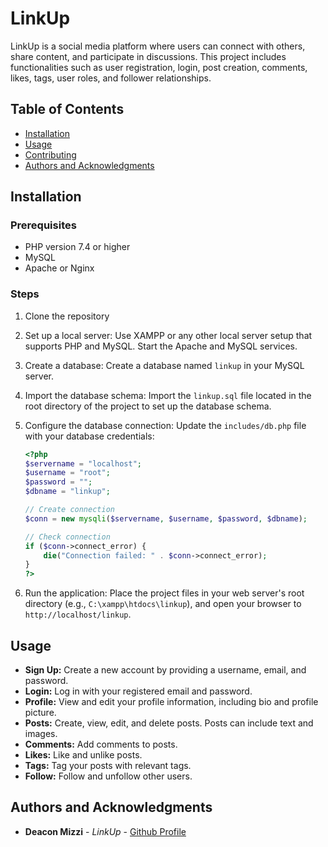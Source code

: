 # LinkUp

LinkUp is a social media platform where users can connect with others, share content, and participate in discussions. This project includes functionalities such as user registration, login, post creation, comments, likes, tags, user roles, and follower relationships.

## Table of Contents

- [Installation](#installation)
- [Usage](#usage)
- [Contributing](#contributing)
- [Authors and Acknowledgments](#authors-and-acknowledgments)

## Installation

### Prerequisites

- PHP version 7.4 or higher
- MySQL
- Apache or Nginx

### Steps

1. Clone the repository
3. Set up a local server:
   Use XAMPP or any other local server setup that supports PHP and MySQL. Start the Apache and MySQL services.

4. Create a database:
   Create a database named `linkup` in your MySQL server.

5. Import the database schema:
   Import the `linkup.sql` file located in the root directory of the project to set up the database schema.

6. Configure the database connection:
   Update the `includes/db.php` file with your database credentials:
    ```php
    <?php
    $servername = "localhost";
    $username = "root";
    $password = "";
    $dbname = "linkup";

    // Create connection
    $conn = new mysqli($servername, $username, $password, $dbname);

    // Check connection
    if ($conn->connect_error) {
        die("Connection failed: " . $conn->connect_error);
    }
    ?>
    ```

7. Run the application:
   Place the project files in your web server's root directory (e.g., `C:\xampp\htdocs\linkup`), and open your browser to `http://localhost/linkup`.

## Usage

- **Sign Up:** Create a new account by providing a username, email, and password.
- **Login:** Log in with your registered email and password.
- **Profile:** View and edit your profile information, including bio and profile picture.
- **Posts:** Create, view, edit, and delete posts. Posts can include text and images.
- **Comments:** Add comments to posts.
- **Likes:** Like and unlike posts.
- **Tags:** Tag your posts with relevant tags.
- **Follow:** Follow and unfollow other users.


## Authors and Acknowledgments

- **Deacon Mizzi** - *LinkUp* - [Github Profile](https://github.com/DeaconMizzi)


